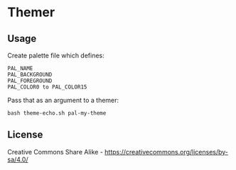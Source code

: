 # Themer

## Usage

Create palette file which defines:

~~~
PAL_NAME
PAL_BACKGROUND
PAL_FOREGROUND
PAL_COLOR0 to PAL_COLOR15
~~~

Pass that as an argument to a themer:

~~~
bash theme-echo.sh pal-my-theme
~~~

## License

Creative Commons Share Alike - https://creativecommons.org/licenses/by-sa/4.0/

